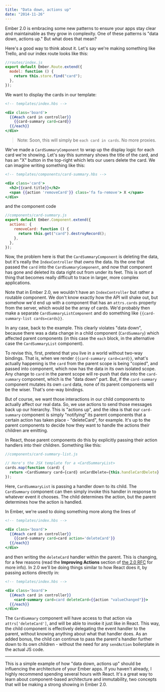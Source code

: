 ```yaml
---
title: "Data down, actions up"
date: "2014-11-26"
---
```


Ember 2.0 is embracing some new patterns to ensure your apps stay clear and maintainable as they grow in complexity. One of these patterns is "data down, actions up." But what does that mean?

Here's a good way to think about it. Let's say we're making something like Trello, and our index route looks like this:

```js
//routes/index.js
export default Ember.Route.extend({
  model: function () {
    return this.store.find("card");
  },
});
```

We want to display the cards in our template:

```handlebars
<!-- templates/index.hbs -->

<div class='board'>
  {{#each card in controller}}
    {{card-summary card=card}}
  {{/each}}
</div>
```

> Note: Soon, this will simply be `each card in cards`. No more proxies.

We've made a `CardSummaryComponent` to wrap up the display logic for each card we're showing. Let's say this summary shows the title of the card, and has an "X" button in the top-right which lets our users delete the card. We can imagine writing something like this:

```handlebars
<!-- templates/components/card-summary.hbs -->

<div class='card'>
  <h2>{{card.title}}</h2>
  <span {{action 'removeCard'}} class='fa fa-remove'> X </span>
</div>
```

and the component code

```js
//components/card-summary.js
export default Ember.Component.extend({
  actions: {
    removeCard: function () {
      return this.get("card").destroyRecord();
    },
  },
});
```

Now, the problem here is that the `CardSummaryComponent` is deleting the data, but it's really the `IndexController` that _owns_ the data. Its the one that passed the `card` into the `CardSummaryComponent`, and now that component has gone and deleted its data right out from under its feet. This is sort of thing that becomes really difficult to trace in larger, more complex applications.

Note that in Ember 2.0, we wouldn't have an `IndexController` but rather a routable component. We don't know exactly how the API will shake out, but somehow we'd end up with a component that has an `attrs.cards` property from the server, which would be the array of cards. We'd probably then make a separate `CardSummaryListComponent` and do something like `{{card-summary-list cards=cards}}`.

In any case, back to the example. This clearly violates "data down", because there was a data change in a child component (`CardSummary`) which affected parent components (in this case the `each` block, in the alternative case the `CardSummaryList` component).

To revise this, first, pretend that you live in a world without two-way bindings. That is, when we render `{{card-summary card=card}}`, what's actually happening is the `card` from the parent scope is being "copied", and passed into component, which now has the data in its own isolated scope. Any change to `card` in the parent scope will re-push that data into the `card-summary` component, which is the "data down" part. But, if the `card-summary` component mutates its own `card` data, none of its parent components will be the wiser. That's one-way bindings.

But of course, we want those interactions in our child components to actually affect our real data. So, we use actions to send those messages back up our hierarchy. This is "actions up", and the idea is that our `card-summary` component is simply "notifying" its parent components that a certain action has taken place - "deleteCard", for example. It's up to the parent components to decide how they want to handle the actions their children are emitting.

In React, those parent components do this by explicitly passing their action handlers into their children. Something like this:

```js
//components/card-summary-list.js

// Here's the JSX template for a <CardSummaryList>
cards.map(function (card) {
  return <CardSummary card={card} onCardDelete={this.handleCardDelete} />;
});
```

Here, `CardSummaryList` is passing a handler down to its child. The `CardSummary` component can then simply invoke this handler in response to whatever event it chooses. The child determines the action, but the parent determines how the action is handled.

In Ember, we're used to doing something more along the lines of

```handlebars
<!-- templates/index.hbs -->

<div class='board'>
  {{#each card in controller}}
    {{card-summary card=card action='deleteCard'}}
  {{/each}}
</div>
```

and then writing the `deleteCard` handler within the parent. This is changing, for a few reasons (read the **Improving Actions** section of [the 2.0 RFC](https://github.com/emberjs/rfcs/pull/15) for more info). In 2.0 we'll be doing things similar to how React does it, by passing actions directly in:

```handlebars
<!-- templates/index.hbs -->

<div class='board'>
  {{#each card in controller}}
    <card-summary card=card deleteCard={{action "valueChanged"}}>
  {{/each}}
</div>
```

The `CardSummary` component will have access to that action via `attrs['deleteCard']`, and will be able to invoke it just like in React. This way, the child component is effectively delegating the event handler to the parent, without knowing anything about what that handler does. As an added bonus, the child can continue to pass the parent's handler further down to its own children - without the need for any `sendAction` boilerplate in the actual JS code.

---

This is a simple example of how "data down, actions up" should be influencing the architecture of your Ember apps. If you haven't already, I highly recommend spending several hours with React. It's a great way to learn about component-based architecture and immutability, two concepts that will be making a strong showing in Ember 2.0.
